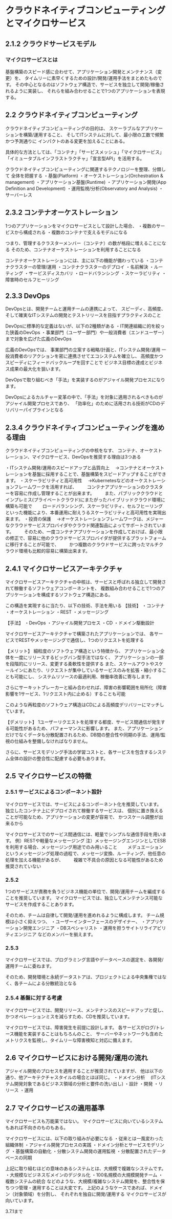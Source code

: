 # クラウドネイティブコンピューティングとマイクロサービス
## 2.1.2 クラウドサービスモデル
### マイクロサービスとは
基盤構築のスピード感に合わせて、アプリケーション開発とメンテナンス（変更）を、
タイムリーに素早くするための設計/開発/運用手法をまとめたものです。
その中心となるのはソフトウェア構造で、サービスを独立して開発/稼働されるように実装し、
それらを組み合わせることで1つのアプリケーションを表現する。

## 2.2 クラウドネイティブコンピューティング
クラウドネイティブコンピューティングの目的は、
スケーラブルなアプリケーションを構築/運用すること、
そしてITシステムに対して、最小限の工数で頻繁かつ予測通りに
インパクトのある変更を加えることにある。

具体的な方法としては、「コンテナ」「サービスメッシュ」「マイクロサービス」
「イミュータブルインフラストラクチャ」「宣言型API」を活用する。

クラウドネイティブコンピューティングに関連するテクノロジーを整理、分類して
全体を把握する
・基盤(Platform)
・オーケストレーション(Orchestration & management)
・アプリケーション基盤(Runtime)
・アプリケーション開発(App Definition and Development)
・運用監視/分析(Observatory and Analysis)
・サーバーレス

## 2.3.2 コンテナオーケストレーション
1つのアプリケーションをマイクロサービスとして設計した場合、
・複数のサービスから構成される
・複数のコンテナで支えるモデルになる

つまり、管理するクラスターメンバー（コンテナ）の数が格段に増えることになる
そのため、コンテナオーケストレーションを利用することになる

コンテナオーケストレーションには、主に以下の機能が備わっている
・コンテナクラスターの管理/運用
・コンテナクラスターのデプロイ
・名前解決
・ルーティング
・サービスディスカバリ
・ロードバランシング
・スケーラビリティ
・障害時のセルフヒーリング

## 2.3.3 DevOps
DevOpsとは、開発チームと運用チームの連携によって、
スピーディ、高頻度、そして確実なITシステムの開発とテストリリースを目指すプラクティスのこと

DevOpsに標準的な定義はないが、以下の2種類がある
・IT関連組織に的を絞った狭義のDevOps
・事業部門（ユーザー部門）や一般消費者（エンドユーザー）まで対象を広げた広義のDevOps

広義のDevOpsでは、
事業部門の立案する戦略/計画と、ITシステム開発/運用
一般消費者のリアクションを密に連携させてエコシステムを確立し、
高頻度かつスピーディにフィードバックループを回すことで
ビジネス目標の達成とビジネス成果の最大化を狙います。

DevOpsで取り組むべき「手法」を実装するのがアジャイル開発プロセスになります。

DevOpsによるカルチャー変革の中で、「手法」を対象に適用されるべきものがアジャイル開発プロセスであり、
「効率化」のために活用される技術がCDのデリバリーパイプラインとなる

## 2.3.4 クラウドネイティブコンピューティングを進める理由
クラウドネイティブコンピューティングの中核をなす、
コンテナ、オーケストレーション、マイクロサービス、DevOpsを推奨する理由は3つある

・ITシステム開発/運用のスピードアップと品質向上
　→コンテナとオーケストレーションを基盤に採用することで、基盤構築をスピードアップすることができます。
・スケーラビリティと高可用性
　→Kubernetesなどのオーケストレーションフレームワークを活用すれば、
　　コンテナアプリケーションのクラスターを容易に作成し管理することが出来ます。
　　また、パブリッククラウドとインプレミス(プライベートクラウド)にまたがったハイブリッドクラウド環境に構築も可能で
　　ロードバランシング、スケーラビリティ、セルフヒーリングといった機能により、本番運用に耐えうるスケーラビリティと高可用性を実現出来ます。
・投資の保護
　→オーケストレーションフレームワークは、メジャーなクラウドサービスプロバイダやクラウド関連製品によってサポートされています。
　　そのため、一度コンテナアプリケーションを作成しておけば、最小限の修正で、容易に他のクラウドサービスプロバイダが提供するプラットフォームに移行することが可能で、
　　かつ複数のクラウドサービスに跨ったマルチクラウド環境も比較的容易に構築出来ます。

## 2.4.1 マイクロサービスアーキテクチャ
マイクロサービスアーキテクチャの中核は、サービスと呼ばれる独立して開発されて稼働するソフトウェアコンポーネントを、
複数組み合わせることで1つのアプリケーションを構成するソフトウェア構造にある。

この構造を実現するに当たり、以下の技術、手法を用いる
【技術】
・コンテナ
・オーケストレーション
・REST
・メッセージング

【手法】
・DevOps
・アジャイル開発プロセス
・CD
・ドメイン駆動設計

マイクロサービスアーキテクチャで構築されたアプリケーションでは、
各サービスでRESTやメッセージングで通信し、1つのリクエストを処理する

【メリット】
細粒度のソフトウェア構造という特徴から、
アプリケーション全体を一度にリリースするビッグバン型手法ではなく、
アプリケーションの一部を段階的にリリース、変更する柔軟性を提供する
また、スケールアウトやスケールインにあたり、リクエストが集中しているサービスのみを拡張・縮小することも可能にし、
システムリソースの最適利用、稼働率改善に寄与します。

さらにサーキットブレーカーと組み合わせれば、障害の影響範囲を局所化（障害影響を1サービス、1リクエスト内に止める）することも可能

このような再粒度のソフトウェア構造はCDによる高頻度デリバリーにマッチしています。

【デメリット】
1ユーザーリクエストを処理する都度、サービス間通信が発生する可能性があるため、パフォーマンスに影響します。
また、アプリケーションだけでなくデータも分散配置されるため、DB間の整合性や同期の手法、運用/監視の仕組みを整備しなければなりません。

さらに、サービスモデリング手法の学習コストと、各サービスを包含するシステム全体の設計の整合性に配慮する必要もあります。

## 2.5 マイクロサービスの特徴
### 2.5.1 サービスによるコンポーネント設計
マイクロサービスでは、サービスによるコンポーネント化を推奨しています。
独立したコンテナ上にデプロイされて稼働するサービスは、
個別に置き換えることが可能なため、アプリケーションの変更が容易で、
かつスケール調整が出来るから

マイクロサービスでのサービス間通信には、軽量でシンプルな通信手段を用います。
例）RESTや軽量なメッセージング
注）メッセージングエンジンとしてESBを利用する場合、メッセージング用途でのみ用いること
　　メデュエーションというメッセージング処理の過程で、メッセージ変換、ルーティング、他任意の処理を加える機能があるが、
　　複雑で不具合の原因となる可能性があるため推奨されていない

### 2.5.2
1つのサービスが責務を負うビジネス機能の単位で、開発/運用チームを編成することを推奨しています。
マイクロサービスでは、独立してメンテナンス可能なサービスを作成することあります。

そのため、チームは自律して開発/運用を進めれるように構成します。
チーム規模は小さく抑えつつ、
・ユーザーインターフェースのデザイナー、
・アプリケーション開発エンジニア
・DBスペシャリスト
・運用を担うサイトリライアビリティエンジニア
などのメンバーを揃えます。

### 2.5.3
マイクロサービスでは、プログラミング言語やデータベースの選定を、各開発/運用チームに委ねます。

そのため、開発環境と永続データストアは、プロジェクトによる中央集権ではなく、各チームによる分散統治となる

### 2.5.4 基盤に対する考慮
マイクロサービスでは、開発リリース、メンテナンスのスピードアップと促し、
かつオペレーションミスを減らすため、CDを推奨しています。

マイクロサービスでは、障害発生を前提に設計します。
各サービスがログ/トレース機能を実装することはもちろんのこと、
サーバーやネットワークも含めたメトリクスを監視し、タイムリーな障害検知と対応に備えます。

## 2.6 マイクロサービスにおける開発/運用の流れ
アジャイル開発のプロセスを適用することが推奨されていますが、
他は以下の通り、他アーキテクチャスタイルの場合とほぼ同じ。
・ドメイン分析
　(ITシステム開発対象であるビジネス領域の分析と要件の洗い出し)
・設計
・開発
・リリース
・運用

## 2.7 マイクロサービスの適用基準
マイクロサービスも万能薬ではない。
マイクロサービスに向いているシステムもあれば不向きのものもある。

マイクロサービスには、以下の取り組みが必要になる
・従来とは一風変わった組織体制
・アジャイル開発プロセスの実践
・ドメイン分析とサービスモデリング
・基盤構築の自動化
・分散システム開発の運用監視
・分散配置されたデータベースの同期

上記に取り組むほどの意味のあるシステムとは、大規模で複雑なシステムです。
・大規模なビジネスぢメインのデジタル化
・100名規模の大規模開発チーム
・複数システムの統合
などのような、大規模/複雑なシステム開発を、整合性を保ちつつ管理・運用することは大変です。
上記のようなケースであれば、ドメイン（対象領域）を分割し、 それぞれを独自に開発/運用する
マイクロサービスが向いています。




3.7.1まで























